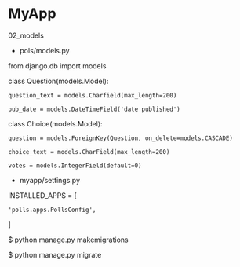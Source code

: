 # MyApp
02_models

- pols/models.py

from django.db import models

class Question(models.Model):

    question_text = models.Charfield(max_length=200)
    
    pub_date = models.DateTimeField('date published')


class Choice(models.Model):

    question = models.ForeignKey(Question, on_delete=models.CASCADE)
    
    choice_text = models.CharField(max_length=200)
    
    votes = models.IntegerField(default=0)
    
- myapp/settings.py

INSTALLED_APPS = [

    'polls.apps.PollsConfig',
]

$ python manage.py makemigrations

$ python manage.py migrate
